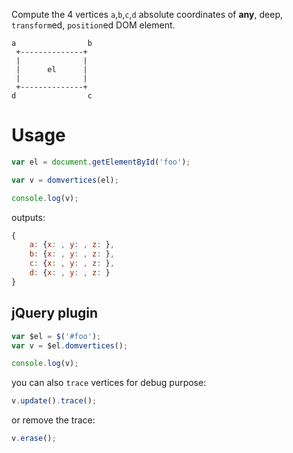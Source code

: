 Compute the 4 vertices `a`,`b`,`c`,`d` absolute coordinates of **any**, deep, `transform`ed, `position`ed DOM element.

```
a                b
 +--------------+
 |              |
 |      el      |
 |              |
 +--------------+
d                c
```

# Usage

```js
var el = document.getElementById('foo');

var v = domvertices(el);

console.log(v);
```

outputs:

```js
{
	a: {x: , y: , z: },
	b: {x: , y: , z: },
	c: {x: , y: , z: },
	d: {x: , y: , z: }
}
```

## jQuery plugin

```js
var $el = $('#foo');
var v = $el.domvertices();

console.log(v);
```

you can also `trace` vertices for debug purpose:

```js
v.update().trace();
```

or remove the trace:

```js
v.erase();
```
